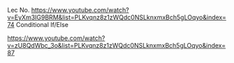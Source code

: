 Lec No. 
https://www.youtube.com/watch?v=EyXm3IG9BRM&list=PLKvqnz8z1zWQdc0NSLknxmxBch5gLOqyo&index=74
Conditional If/Else


https://www.youtube.com/watch?v=zU8QdWbc_3o&list=PLKvqnz8z1zWQdc0NSLknxmxBch5gLOqyo&index=87

